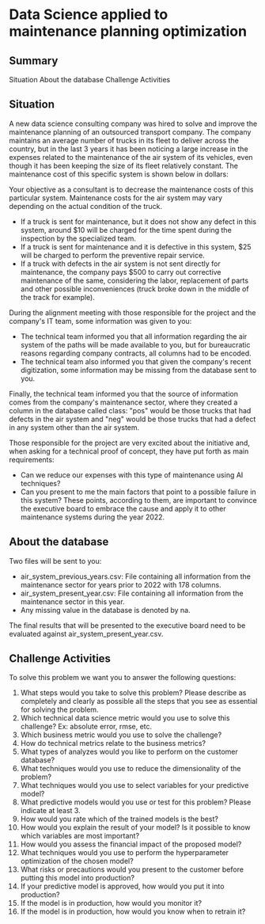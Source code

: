 # Data Science applied to maintenance planning optimization

## Summary
Situation
About the database
Challenge Activities

## Situation 
A new data science consulting company was hired to solve and improve the maintenance planning of an outsourced transport company. The company maintains an average number of trucks in its fleet to deliver across the country, but in the last 3 years it has been noticing a large increase in the expenses related to the maintenance of the air system of its vehicles, even though it has been keeping the size of its fleet relatively constant. The maintenance cost of this specific system is shown below in dollars:

 
Your objective as a consultant is to decrease the maintenance costs of this particular system. Maintenance costs for the air system may vary depending on the actual condition of the truck. 

-	If a truck is sent for maintenance, but it does not show any defect in this system, around $10 will be charged for the time spent during the inspection by the specialized team.
-	If a truck is sent for maintenance and it is defective in this system, $25 will be charged to perform the preventive repair service.
-	If a truck with defects in the air system is not sent directly for maintenance, the company pays $500 to carry out corrective maintenance of the same, considering the labor, replacement of parts and other possible inconveniences (truck broke down in the middle of the track for example).

During the alignment meeting with those responsible for the project and the company's IT team, some information was given to you:

-	The technical team informed you that all information regarding the air system of the paths will be made available to you, but for bureaucratic reasons regarding company contracts, all columns had to be encoded. 
-	The technical team also informed you that given the company's recent digitization, some information may be missing from the database sent to you.

Finally, the technical team informed you that the source of information comes from the company's maintenance sector, where they created a column in the database called class: "pos" would be those trucks that had defects in the air system and "neg" would be those trucks that had a defect in any system other than the air system. 

Those responsible for the project are very excited about the initiative and, when asking for a technical proof of concept, they have put forth as main requirements:
-	Can we reduce our expenses with this type of maintenance using AI techniques?
-	Can you present to me the main factors that point to a possible failure in this system?
These points, according to them, are important to convince the executive board to embrace the cause and apply it to other maintenance systems during the year 2022.
 
## About the database 
Two files will be sent to you: 
-	air_system_previous_years.csv: File containing all information from the maintenance sector for years prior to 2022 with 178 columns.
-	air_system_present_year.csv: File containing all information from the maintenance sector in this year.
-	Any missing value in the database is denoted by na.

The final results that will be presented to the executive board need to be evaluated against air_system_present_year.csv.

## Challenge Activities
To solve this problem we want you to answer the following questions:

1.	What steps would you take to solve this problem? Please describe as completely and clearly as possible all the steps that you see as essential for solving the problem.
2.	Which technical data science metric would you use to solve this challenge? Ex: absolute error, rmse, etc. 
3.	Which business metric  would you use to solve the challenge?
4.	How do technical metrics relate to the business metrics?
5.	What types of analyzes would you like to perform on the customer database?
6.	What techniques would you use to reduce the dimensionality of the problem? 
7.	What techniques would you use to select variables for your predictive model?
8.	What predictive models would you use or test for this problem? Please indicate at least 3.
9.	How would you rate which of the trained models is the best?
10.	How would you explain the result of your model? Is it possible to know which variables are most important?
11.	How would you assess the financial impact of the proposed model?
12.	What techniques would you use to perform the hyperparameter optimization of the chosen model?
13.	What risks or precautions would you present to the customer before putting this model into production?
14.	If your predictive model is approved, how would you put it into production?
15.	If the model is in production, how would you monitor it?
16.	If the model is in production, how would you know when to retrain it?

